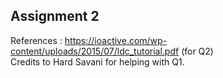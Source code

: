## **Assignment 2**

References : https://ioactive.com/wp-content/uploads/2015/07/ldc_tutorial.pdf  (for Q2) \
Credits to Hard Savani for helping with Q1.
